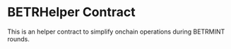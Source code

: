 # BETRHelper Contract

This is an helper contract to simplify onchain operations during BETRMINT rounds.
